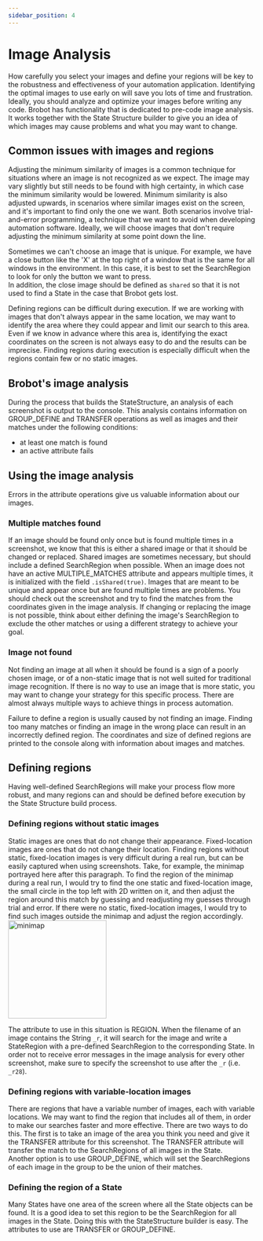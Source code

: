 ```yaml
---
sidebar_position: 4
---
```


# Image Analysis

How carefully you select your images and define your regions 
will be key to the robustness and 
effectiveness of your automation application. Identifying 
the optimal images to use early on will save you lots of time and frustration. 
Ideally, you should analyze and optimize your images before writing any code. 
Brobot has functionality that is dedicated to pre-code image analysis. It works together
with the State Structure builder to give you an idea of which images may cause 
problems and what you may want to change.

## Common issues with images and regions 

Adjusting the minimum similarity of images is a common technique for situations
where an image is not recognized as we expect. The image may vary slightly but still 
needs to be found with high certainty, in which case the minimum similarity would
be lowered. Minimum similarity is also adjusted upwards, in scenarios where similar images 
exist on the screen, and it's important to find only the one we want. Both scenarios
involve trial-and-error programming, a technique that we want to avoid when
developing automation software. Ideally, we will choose images that don't require 
adjusting the minimum similarity at some point down the line. 

Sometimes we can't choose an image that is unique. For example, we have a 
close button like the 'X' at the top right of a window that is the same for 
all windows in the environment. In this case, it is best to 
set the SearchRegion to look for only the button we want to press.  
In addition, the close image should be defined as `shared` so that it is not 
used to find a State in the case that Brobot gets lost.   

Defining regions can be difficult during execution. If we are working with
images that don't always appear in the same location, we may want to identify the
area where they could appear and limit our search to this area. Even if 
we know in advance where this area is, identifying the exact coordinates on the 
screen is not always easy to do and the results can be imprecise. 
Finding regions during 
execution is especially difficult when the regions contain few or no static 
images.  

## Brobot's image analysis

During the process that builds the StateStructure, an analysis of each screenshot
is output to the console. This analysis contains information on GROUP_DEFINE and 
TRANSFER operations as well as images and their matches under the following conditions:
- at least one match is found
- an active attribute fails

## Using the image analysis

Errors in the attribute operations give us valuable information about our images.

### Multiple matches found

If an image should be found only once but is found multiple times in a screenshot,
we know that this is either a shared image or that it should be changed or replaced.
Shared images are sometimes necessary, but should include a defined SearchRegion 
when possible. When an image does not have an active MULTIPLE_MATCHES attribute and
appears multiple times, it is initialized with the field `.isShared(true)`. Images 
that are meant to be unique and appear once but are found multiple times are problems.
You should check out the screenshot and try to find the matches from the coordinates 
given in the image analysis. If changing or replacing the image is not possible, think
about either defining the image's SearchRegion
to exclude the other matches or using a different strategy to achieve your goal.  

### Image not found  

Not finding an image at all when it should be found is a sign of a poorly chosen image,
or of a non-static image that is not well suited for traditional image recognition. 
If there is no way to use an image that is more static, you may want to change your 
strategy for this specific process. There are almost always multiple ways to achieve 
things in process automation.  

Failure to define a region is usually caused by not finding an image. Finding 
too many matches or finding an image in the wrong place can result in an 
incorrectly defined region. The coordinates and size of defined regions are printed
to the console along with information about images and matches.  

## Defining regions  

Having well-defined SearchRegions will make your process flow more robust, 
and many regions can and should be defined before execution by the 
State Structure build process.  

### Defining regions without static images  

Static images are ones that do not change their appearance. Fixed-location images are
ones that do not change their location. Finding regions without static, fixed-location 
images is very difficult during a real run, but can be easily captured when using 
screenshots. Take, for example, the minimap portrayed here after this paragraph. 
To find the region of the minimap during a real run, I would try to find 
the one static and fixed-location image, the small circle in the top left with 
2D written on it,
and then adjust the region around this match by guessing and readjusting my guesses
through trial and error.
If there were no static, fixed-location images, I would try to find 
such images outside the minimap and adjust the region accordingly.   
<img src="https://jspinak.github.io/brobot/img/minimap.png" alt="minimap" width="200"/>  

The attribute to use in this situation is REGION. When the filename of an image
contains the String `_r`, it will search for the image and write a StateRegion
with a pre-defined SearchRegion to the corresponding State. In order not to 
receive error messages in the image analysis for every other screenshot, make 
sure to specify the screenshot to use after the `_r` (i.e. `_r28`).  

### Defining regions with variable-location images

There are regions that have a variable number of images, each with 
variable locations. We may want to find the region that includes all of them, 
in order to make our searches faster and more effective. 
There are two ways to do this. The first is to take an image of the area you 
think you need and give 
it the TRANSFER attribute for this screenshot. The TRANSFER attribute will 
transfer the match to the SearchRegions of all images in the State.  
Another option is to use GROUP_DEFINE, which will set the SearchRegions of each
image in the group to be the union of their matches.

### Defining the region of a State

Many States have one area of the screen where all the State objects can be found.
It is a good idea to set this region to be the SearchRegion for all images in the 
State. Doing this with the StateStructure builder is easy. The attributes to use 
are TRANSFER or GROUP_DEFINE. 

